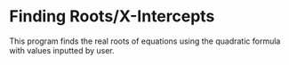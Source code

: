 # Finding Roots/X-Intercepts
This program finds the real roots of equations using the quadratic formula with values inputted by user.
